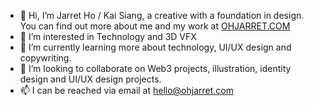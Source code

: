 - 👋 Hi, I’m Jarret Ho / Kai Siang, a creative with a foundation in design. You can find out more about me and my work at [OHJARRET.COM](https://ohjarret.com/)
- 👀 I’m interested in Technology and 3D VFX 
- 🌱 I’m currently learning more about technology, UI/UX design and copywriting. 
- 💞️ I’m looking to collaborate on Web3 projects, illustration, identity design and UI/UX design projects.  
- 📫 I can be reached via email at hello@ohjarret.com

<!---
ohjarretco/ohjarretco is a ✨ special ✨ repository because its `README.md` (this file) appears on your GitHub profile.
You can click the Preview link to take a look at your changes.
--->
